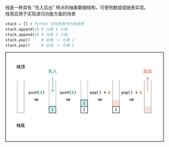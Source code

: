 栈是一种具有 "先入后出" 特点的抽象数据结构，可使用数组或链表实现。    
栈常应用于实现递归功能方面的场景

```python
stack = [] # Python 可将列表作为栈使用
stack.append(1) # 元素 1 入栈
stack.append(2) # 元素 2 入栈
stack.pop()     # 出栈 -> 元素 2
stack.pop()     # 出栈 -> 元素 1
```

![avatar](../static/stack.png)